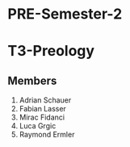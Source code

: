 # PRE-Semester-2
# T3-Preology

## Members
1. Adrian Schauer
2. Fabian Lasser
3. Mirac Fidanci
4. Luca Grgic
5. Raymond Ermler
